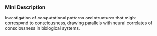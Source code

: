 ### Mini Description

Investigation of computational patterns and structures that might correspond to consciousness, drawing parallels with neural correlates of consciousness in biological systems.
